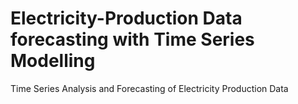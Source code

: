 # Electricity-Production Data forecasting with Time Series Modelling 
Time Series Analysis and Forecasting of Electricity Production Data
